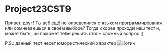 # Project23CST9
Привет, друг! Ты всё ещё не определился с языком программирования или сомневаешься в своём выборе? Тогда скорее проходи наш тест и, может быть, он поможет тебе решить столь сложный вопрос ;)

P.S.: данный тест несёт юмористический характер
![Котик](https://github.com/dinonikoo/Project23CST9/commit/e640458e049b83ac0e90f9c1339b177ac82260bf)
